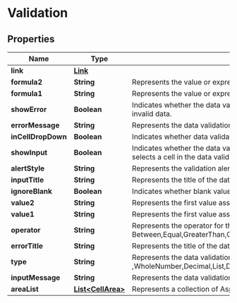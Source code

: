
# Validation

## Properties
Name | Type | Description | Notes
------------ | ------------- | ------------- | -------------
**link** | [**Link**](Link.md) |  |  [optional]
**formula2** | **String** | Represents the value or expression associated with the second part of the    data validation.              |  [optional]
**formula1** | **String** | Represents the value or expression associated with the data validation. |  [optional]
**showError** | **Boolean** | Indicates whether the data validation error message will be displayed whenever    the user enters invalid data. |  [optional]
**errorMessage** | **String** | Represents the data validation error message. |  [optional]
**inCellDropDown** | **Boolean** | Indicates whether data validation displays a drop-down list that contains    acceptable values. |  [optional]
**showInput** | **Boolean** | Indicates whether the data validation input message will be displayed whenever    the user selects a cell in the data validation range. |  [optional]
**alertStyle** | **String** | Represents the validation alert style.Information,Stop,Warning              |  [optional]
**inputTitle** | **String** | Represents the title of the data-validation input dialog box. |  [optional]
**ignoreBlank** | **Boolean** | Indicates whether blank values are permitted by the range data validation. |  [optional]
**value2** | **String** | Represents the first value associated with the data validation.              |  [optional]
**value1** | **String** | Represents the first value associated with the data validation. |  [optional]
**operator** | **String** | Represents the operator for the data validation. Between,Equal,GreaterThan,GreaterOrEqual,LessThan,LessOrEqual,None,NotBetween,NotEqual |  [optional]
**errorTitle** | **String** | Represents the title of the data-validation error dialog box. |  [optional]
**type** | **String** | Represents the data validation type. AnyValue ,WholeNumber,Decimal,List,Date,Time,TextLength,Custom              |  [optional]
**inputMessage** | **String** | Represents the data validation input message. |  [optional]
**areaList** | [**List&lt;CellArea&gt;**](CellArea.md) | Represents a collection of Aspose.Cells.CellArea which contains the data     validation settings. |  [optional]



